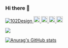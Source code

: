 ### Hi there 👋

<!--
**Takumi0901/Takumi0901** is a ✨ _special_ ✨ repository because its `README.md` (this file) appears on your GitHub profile.

Here are some ideas to get you started:

- 🔭 I’m currently working on ...
- 🌱 I’m currently learning ...
- 👯 I’m looking to collaborate on ...
- 🤔 I’m looking for help with ...
- 💬 Ask me about ...
- 📫 How to reach me: ...
- 😄 Pronouns: ...
- ⚡ Fun fact: ...
-->

<p align="left"> 
  <a href="https://github.com/Takumi0901/Takumi0901/">
    <img src="https://komarev.com/ghpvc/?username=102Design" alt="102Design" />
  </a>
  <a href="http://twitter.com/yutkat">
    <img height="20" src="https://img.shields.io/twitter/follow/yutkat?label=Twitter&logo=twitter&style=flat" />
  </a>
  <a href="https://github.com/Takumi0901">
    <img height="20" src="https://img.shields.io/github/followers/Takumi0901?label=follow&logo=github&style=flat" />
  </a>
  <a href="http://qiita.com/102Design">
    <img height="20" src="https://qiita-badge.apiapi.app/s/102Design/posts.svg" />
  </a>
  <a href="http://qiita.com/102Design">
    <img height="20" src="https://qiita-badge.apiapi.app/s/102Design/contributions.svg" />
  </a>
</p>

![](https://github-profile-summary-cards.vercel.app/api/cards/profile-details?username=Takumi0901&theme=vue)

[![Anurag's GitHub stats](https://github-readme-stats.vercel.app/api?username=Takumi0901)](https://github.com/anuraghazra/github-readme-stats)
